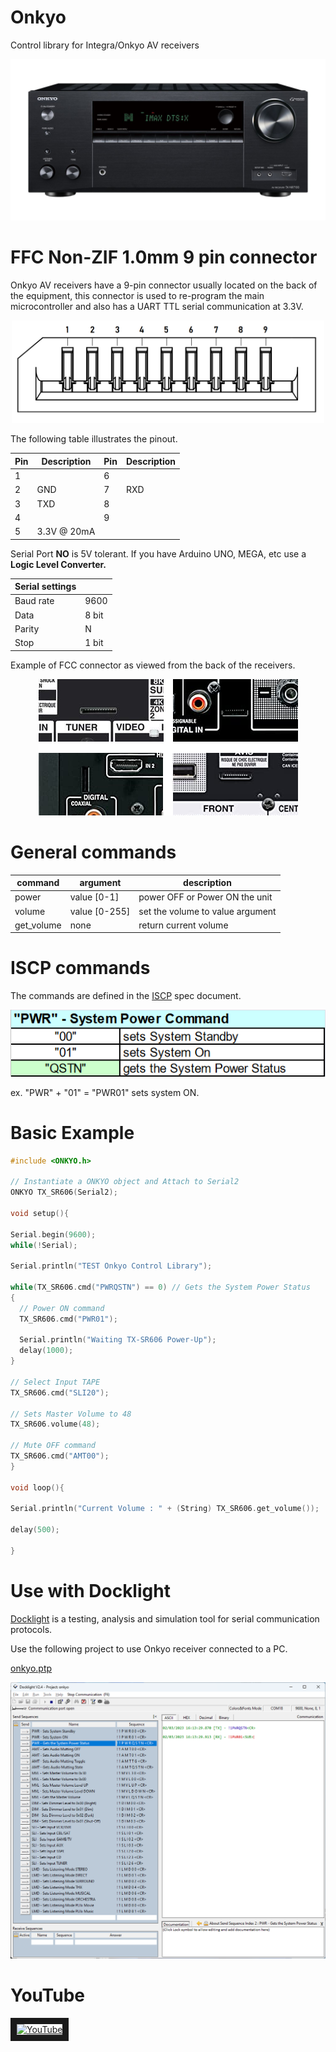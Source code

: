 # Onkyo
Control library for Integra/Onkyo AV receivers

<p align="center"><img src=/img/onkyo.jpg width="700"></p>

# FFC Non-ZIF 1.0mm 9 pin connector

Onkyo AV receivers have a 9-pin connector usually located on the back of the equipment, this connector is used to re-program the main microcontroller and also has a UART TTL serial communication at 3.3V.

<p align="center"><img src=/img/FCC1MM9PNZ.png width="500"></p>

The following table illustrates the pinout.

|Pin|Description|Pin|Description|
|---|---|---|---|
|1||6||
|2|GND|7|RXD|
|3|TXD|8||
|4||9||
|5|3.3V @ 20mA|||


Serial Port **NO** is 5V tolerant. If you have Arduino UNO, MEGA, etc use a **Logic Level Converter.**

|Serial settings||
|---|---|
|Baud rate|9600|
|Data|8 bit|
|Parity|N|
|Stop|1 bit|


Example of FCC connector as viewed from the back of the receivers.

<p align="center"><img src=/img/PORT9PIN.png></p>

# General commands

|command|argument|description|
|---|---|---|
|power|value [0-1]|power OFF or Power ON the unit|
|volume|value [0-255]|set the volume to value argument|
|get_volume|none|return current volume|

# ISCP commands

The commands are defined in the [ISCP](doc/ISCP_ONKYO_V115.pdf) spec document.

<p align="center"><img src=https://raw.githubusercontent.com/zarpli/onkyo/main/img/pwr_cmd.png></p>

ex. "PWR" + "01" = "PWR01" sets system ON.

# Basic Example

```C++
#include <ONKYO.h>

// Instantiate a ONKYO object and Attach to Serial2
ONKYO TX_SR606(Serial2);

void setup(){

Serial.begin(9600);
while(!Serial);

Serial.println("TEST Onkyo Control Library");

while(TX_SR606.cmd("PWRQSTN") == 0) // Gets the System Power Status
{
  // Power ON command
  TX_SR606.cmd("PWR01");

  Serial.println("Waiting TX-SR606 Power-Up");
  delay(1000);
}

// Select Input TAPE
TX_SR606.cmd("SLI20");

// Sets Master Volume to 48
TX_SR606.volume(48);

// Mute OFF command
TX_SR606.cmd("AMT00");
}

void loop(){

Serial.println("Current Volume : " + (String) TX_SR606.get_volume());

delay(500);

}
```
# Use with Docklight

[Docklight](https://docklight.de/) is a testing, analysis and simulation tool for serial communication protocols.

Use the following project to use Onkyo receiver connected to a PC.

[onkyo.ptp](docklight/onkyo.ptp)

<img src=https://raw.githubusercontent.com/zarpli/onkyo/main/img/docklight.png>

# YouTube
<a href="https://www.youtube.com/watch?v=QVzbw9zAXnw" target="_blank"><img src="http://img.youtube.com/vi/QVzbw9zAXnw/0.jpg" alt="YouTube" width="400" border="10"/></a>

